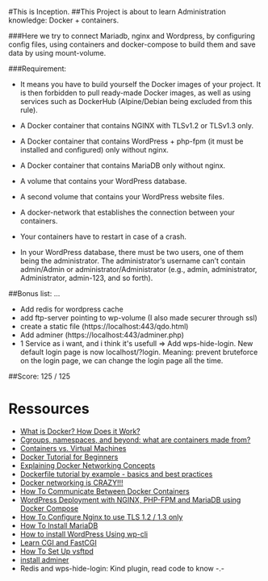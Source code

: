 #This is Inception.
##This Project is about to learn Administration knowledge: Docker + containers.

###Here we try to connect Mariadb, nginx and Wordpress, by configuring config files, using containers and docker-compose to build them and save data by using mount-volume.

###Requirement:
- It means you have to build yourself the Docker images of your project. It is then forbidden to pull ready-made Docker images, as well as using services such as DockerHub (Alpine/Debian being excluded from this rule).

- A Docker container that contains NGINX with TLSv1.2 or TLSv1.3 only.
- A Docker container that contains WordPress + php-fpm (it must be installed and configured) only without nginx.
- A Docker container that contains MariaDB only without nginx.
- A volume that contains your WordPress database.
- A second volume that contains your WordPress website files.
- A docker-network that establishes the connection between your containers.
- Your containers have to restart in case of a crash.
- In your WordPress database, there must be two users, one of them being the administrator. The administrator’s username can’t contain admin/Admin or administrator/Administrator (e.g., admin, administrator, Administrator, admin-123, and so forth).

##Bonus list:
...
- Add redis for wordpress cache
- add ftp-server pointing to wp-volume (I also made securer through ssl)
- create a static file (https://localhost:443/qdo.html)
- Add adminer (https://localhost:443/adminer.php)
- 1 Service as i want, and i think it's usefull => Add wps-hide-login. New default login page is now localhost/?login. Meaning: prevent bruteforce on the login page, we can change the login page all the time.
<!-- localhost/?login will be the default login page. We are allow to change it as we want in the setting part of admin account. 
Reason: preventing brute forcing / spam -->

<!-- This is the result of the first time of 3.5 months ago -->
##Score: 125 / 125

<!-- At 42, if you put it into Virtual machine, make sure to not choose gnorme and debian desktop env or it will take your too much resources that ftp-server took too long to response -> doesn't work -->

  <!-- lxde xfce4 lightdm firefox-esr are light package to still be able run firefox-->

# Ressources

- [What is Docker? How Does it Work?](https://devopscube.com/what-is-docker/)<br>
- [Cgroups, namespaces, and beyond: what are containers made from?](https://www.youtube.com/watch?v=sK5i-N34im8&ab_channel=Docker)<br>
- [Containers vs. Virtual Machines](https://blogs.umass.edu/Techbytes/2018/10/09/what-is-docker-and-how-does-it-work/)<br>
- [Docker Tutorial for Beginners](https://www.youtube.com/watch?v=zJ6WbK9zFpI&ab_channel=KodeKloud)<br>
- [Explaining Docker Networking Concepts](https://ostechnix.com/explaining-docker-networking-concepts/)<br>
- [ Dockerfile tutorial by example - basics and best practices](https://takacsmark.com/dockerfile-tutorial-by-example-dockerfile-best-practices-2018)
- [Docker networking is CRAZY!!!](https://www.youtube.com/watch?v=bKFMS5C4CG0&ab_channel=NetworkChuck)<br>
- [How To Communicate Between Docker Containers](https://www.tutorialworks.com/container-networking/)<br>
 - [WordPress Deployment with NGINX, PHP-FPM and MariaDB using Docker Compose](https://medium.com/swlh/wordpress-deployment-with-nginx-php-fpm-and-mariadb-using-docker-compose-55f59e5c1a)
 - [How To Configure Nginx to use TLS 1.2 / 1.3 only](https://www.cyberciti.biz/faq/configure-nginx-to-use-only-tls-1-2-and-1-3/)
 - [How To Install MariaDB](https://www.digitalocean.com/community/tutorials/how-to-install-mariadb-on-ubuntu-20-04)
 -  [How to install WordPress Using wp-cli](https://blog.sucuri.net/2022/11/wp-cli-how-to-install-wordpress-via-ssh.html)
 - [Learn CGI and FastCGI](https://www.howtoforge.com/install-adminer-database-management-tool-on-debian-10/)
 - [How To Set Up vsftpd](https://www.digitalocean.com/community/tutorials/how-to-set-up-vsftpd-for-a-user-s-directory-on-ubuntu-20-04)
 - [install adminer](https://www.howtoforge.com/install-adminer-database-management-tool-on-debian-10/)
 - Redis and wps-hide-login: Kind plugin, read code to know -.-
